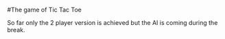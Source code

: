 #The game of Tic Tac Toe

So far only the 2 player version is achieved
but the AI is coming during the break.